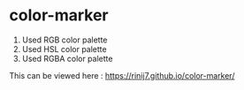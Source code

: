 # color-marker

1. Used RGB color palette
2. Used HSL color palette
3. Used RGBA color palette 

This can be viewed here : https://rinij7.github.io/color-marker/
